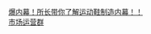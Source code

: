   
[爆内幕！所长带你了解运动鞋制造内幕！！](http://www.dianyue.me/archives/444/97pdr1zbimotvowf/)  
[市场运营群](http://www.dianyue.me/archives/105/h2ekx344o8qx4lkm/)